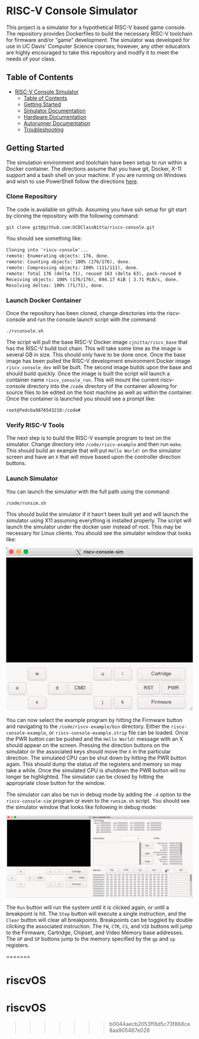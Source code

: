 
# RISC-V Console Simulator

This project is a simulator for a hypothetical RISC-V based game console. The repository provides Dockerfiles to build the necessary RISC-V toolchain for firmware and/or "game" development. The simulator was developed for use in UC Davis' Computer Science courses; however, any other educators are highly encouraged to take this repository and modify it to meet the needs of your class.

## Table of Contents

* [RISC-V Console Simulator](#risc-v-console-simulator)
    * [Table of Contents](#table-of-contents)
    * [Getting Started](#getting-started)
    * [Simulator Documentation](docs/simulator.md)
    * [Hardware Documentation](docs/hardware.md)
    * [Autorunner Documentation](docs/autorunner.md)
    * [Troubleshooting](docs/troubleshooting.md)

## Getting Started
The simulation environment and toolchain have been setup to run within a Docker container. The directions assume that you have git, Docker, X-11 support and a bash shell on your machine. If you are running on Windows and wish to use PowerShell follow the directions [here](docs/powershell.md). 

### Clone Repository
The code is available on github. Assuming you have ssh setup for git start by cloning the repository with the following command:
```
git clone git@github.com:UCDClassNitta/riscv-console.git
```
You should see something like:
```
Cloning into 'riscv-console'...
remote: Enumerating objects: 176, done.
remote: Counting objects: 100% (176/176), done.
remote: Compressing objects: 100% (111/111), done.
remote: Total 176 (delta 71), reused 163 (delta 63), pack-reused 0
Receiving objects: 100% (176/176), 694.17 KiB | 3.71 MiB/s, done.
Resolving deltas: 100% (71/71), done.
```

### Launch Docker Container
Once the repository has been cloned, change directories into the riscv-console and run the console launch script with the command:
```
./rvconsole.sh
```
The script will pull the base RISC-V Docker image `cjnitta/riscv_base` that has the RISC-V build tool chain. This will take some time as the image is several GB in size. This should only have to be done once. Once the base image has been pulled the RISC-V development environment Docker image `riscv_console_dev` will be built. The second image builds upon the base and should build quickly. Once the image is built the script will launch a container name `riscv_console_run`. This will mount the current riscv-console directory into the `/code` directory of the container allowing for source files to be edited on the host machine as well as within the container. Once the container is launched you should see a prompt like:
```
root@fedcba9876543210:/code#
```

### Verify RISC-V Tools
The next step is to build the RISC-V example program to test on the simulator. Change directory into `/code/riscv-example` and then run `make`. This should build an example that will put `Hello World!` on the simulator screen and have an `X` that will move based upon the controller direction buttons. 

### Launch Simulator
You can launch the simulator with the full path using the command:
```
/code/runsim.sh
```
This should build the simulator if it hasn't been built yet and will launch the simulator using X11 assuming everything is installed properly. The script will launch the simulator under the docker user instead of root. This may be necessary for Linux clients. You should see the simulator window that looks like: 

![](docs/img/console-screenshot.png)

You can now select the example program by hitting the Firmware button and navigating to the `/code/riscv-example/bin` directory. Either the `riscv-console-example`, or `riscv-console-example.strip` file can be loaded. Once the PWR button can be pushed and the `Hello World!` message with an X should appear on the screen. Pressing the direction buttons on the simulator or the associated keys should move the `X` in the particular direction. The simulated CPU can be shut down by hitting the PWR button again. This should dump the status of the registers and memory so may take a while. Once the simulated CPU is shutdown the PWR button will no longer be highlighted. The simulator can be closed by hitting the appropriate close button for the window.

The simulator can also be run in debug mode by adding the `-d` option to the `riscv-console-sim` program or even to the `runsim.sh` script. You should see the simulator window that looks like following in debug mode: 

![](docs/img/console-screenshot-debug.png)

The `Run` button will run the system until it is clicked again, or until a breakpoint is hit. The `Step` button will execute a single instruction, and the `Clear` button will clear all breakpoints. Breakpoints can be toggled by double clicking the associated instruction. The `FW`, `CTR`, `CS`, and `VID` buttons will jump to the Firmware, Cartridge, Chipset, and Video Memory base addresses. The `GP` and `SP` buttons jump to the memory specified by the `gp` and `sp` registers.

=======
# riscvOS
# riscvOS
>>>>>>> b0044aecb2053ff8d5c73f868ce8aa905487e026
